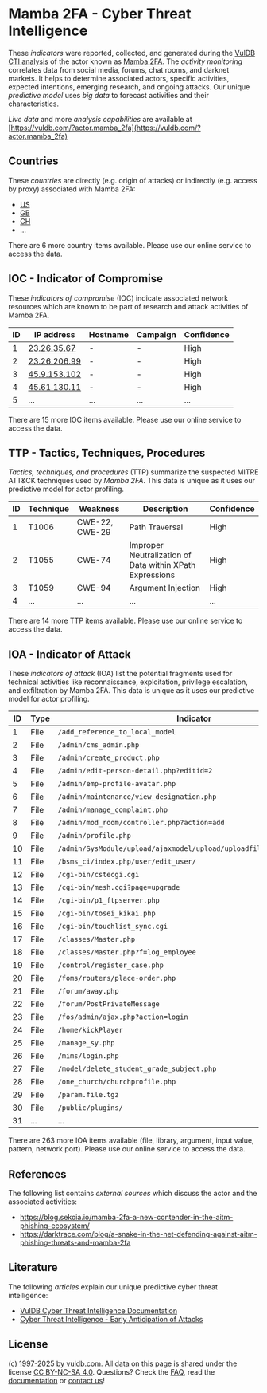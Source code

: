 # Mamba 2FA - Cyber Threat Intelligence

These _indicators_ were reported, collected, and generated during the [VulDB CTI analysis](https://vuldb.com/?kb.cti) of the actor known as [Mamba 2FA](https://vuldb.com/?actor.mamba_2fa). The _activity monitoring_ correlates data from social media, forums, chat rooms, and darknet markets. It helps to determine associated actors, specific activities, expected intentions, emerging research, and ongoing attacks. Our unique _predictive model_ uses _big data_ to forecast activities and their characteristics.

_Live data_ and more _analysis capabilities_ are available at [https://vuldb.com/?actor.mamba_2fa](https://vuldb.com/?actor.mamba_2fa)

## Countries

These _countries_ are directly (e.g. origin of attacks) or indirectly (e.g. access by proxy) associated with Mamba 2FA:

* [US](https://vuldb.com/?country.us)
* [GB](https://vuldb.com/?country.gb)
* [CH](https://vuldb.com/?country.ch)
* ...

There are 6 more country items available. Please use our online service to access the data.

## IOC - Indicator of Compromise

These _indicators of compromise_ (IOC) indicate associated network resources which are known to be part of research and attack activities of Mamba 2FA.

ID | IP address | Hostname | Campaign | Confidence
-- | ---------- | -------- | -------- | ----------
1 | [23.26.35.67](https://vuldb.com/?ip.23.26.35.67) | - | - | High
2 | [23.26.206.99](https://vuldb.com/?ip.23.26.206.99) | - | - | High
3 | [45.9.153.102](https://vuldb.com/?ip.45.9.153.102) | - | - | High
4 | [45.61.130.11](https://vuldb.com/?ip.45.61.130.11) | - | - | High
5 | ... | ... | ... | ...

There are 15 more IOC items available. Please use our online service to access the data.

## TTP - Tactics, Techniques, Procedures

_Tactics, techniques, and procedures_ (TTP) summarize the suspected MITRE ATT&CK techniques used by _Mamba 2FA_. This data is unique as it uses our predictive model for actor profiling.

ID | Technique | Weakness | Description | Confidence
-- | --------- | -------- | ----------- | ----------
1 | T1006 | CWE-22, CWE-29 | Path Traversal | High
2 | T1055 | CWE-74 | Improper Neutralization of Data within XPath Expressions | High
3 | T1059 | CWE-94 | Argument Injection | High
4 | ... | ... | ... | ...

There are 14 more TTP items available. Please use our online service to access the data.

## IOA - Indicator of Attack

These _indicators of attack_ (IOA) list the potential fragments used for technical activities like reconnaissance, exploitation, privilege escalation, and exfiltration by Mamba 2FA. This data is unique as it uses our predictive model for actor profiling.

ID | Type | Indicator | Confidence
-- | ---- | --------- | ----------
1 | File | `/add_reference_to_local_model` | High
2 | File | `/admin/cms_admin.php` | High
3 | File | `/admin/create_product.php` | High
4 | File | `/admin/edit-person-detail.php?editid=2` | High
5 | File | `/admin/emp-profile-avatar.php` | High
6 | File | `/admin/maintenance/view_designation.php` | High
7 | File | `/admin/manage_complaint.php` | High
8 | File | `/admin/mod_room/controller.php?action=add` | High
9 | File | `/admin/profile.php` | High
10 | File | `/admin/SysModule/upload/ajaxmodel/upload/uploadfilepath/sysmodule_1` | High
11 | File | `/bsms_ci/index.php/user/edit_user/` | High
12 | File | `/cgi-bin/cstecgi.cgi` | High
13 | File | `/cgi-bin/mesh.cgi?page=upgrade` | High
14 | File | `/cgi-bin/p1_ftpserver.php` | High
15 | File | `/cgi-bin/tosei_kikai.php` | High
16 | File | `/cgi-bin/touchlist_sync.cgi` | High
17 | File | `/classes/Master.php` | High
18 | File | `/classes/Master.php?f=log_employee` | High
19 | File | `/control/register_case.php` | High
20 | File | `/foms/routers/place-order.php` | High
21 | File | `/forum/away.php` | High
22 | File | `/forum/PostPrivateMessage` | High
23 | File | `/fos/admin/ajax.php?action=login` | High
24 | File | `/home/kickPlayer` | High
25 | File | `/manage_sy.php` | High
26 | File | `/mims/login.php` | High
27 | File | `/model/delete_student_grade_subject.php` | High
28 | File | `/one_church/churchprofile.php` | High
29 | File | `/param.file.tgz` | High
30 | File | `/public/plugins/` | High
31 | ... | ... | ...

There are 263 more IOA items available (file, library, argument, input value, pattern, network port). Please use our online service to access the data.

## References

The following list contains _external sources_ which discuss the actor and the associated activities:

* https://blog.sekoia.io/mamba-2fa-a-new-contender-in-the-aitm-phishing-ecosystem/
* https://darktrace.com/blog/a-snake-in-the-net-defending-against-aitm-phishing-threats-and-mamba-2fa

## Literature

The following _articles_ explain our unique predictive cyber threat intelligence:

* [VulDB Cyber Threat Intelligence Documentation](https://vuldb.com/?kb.cti)
* [Cyber Threat Intelligence - Early Anticipation of Attacks](https://www.scip.ch/en/?labs.20201022)

## License

(c) [1997-2025](https://vuldb.com/?kb.changelog) by [vuldb.com](https://vuldb.com/?kb.about). All data on this page is shared under the license [CC BY-NC-SA 4.0](https://creativecommons.org/licenses/by-nc-sa/4.0/). Questions? Check the [FAQ](https://vuldb.com/?kb.faq), read the [documentation](https://vuldb.com/?kb) or [contact us](https://vuldb.com/?contact)!
